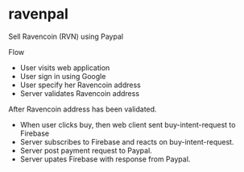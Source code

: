 # ravenpal
Sell Ravencoin (RVN) using Paypal



Flow

- User visits web application
- User sign in using Google
- User specify her Ravencoin address
- Server validates Ravencoin address

After Ravencoin address has been validated.

- When user clicks buy, then web client sent buy-intent-request to Firebase 
- Server subscribes to Firebase and reacts on buy-intent-request.
- Server post payment request to Paypal.
- Server upates Firebase with response from Paypal.


